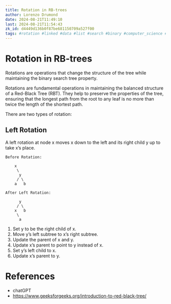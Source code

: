 ```yaml
---
title: Rotation in RB-trees
author: Lorenzo Drumond
date: 2024-08-21T11:49:10
last: 2024-08-21T11:54:43
zk_id: d4449d136b0f87be681150709a527f00
tags: #rotation #linked #data #list #search #binary #computer_science #boot_dev #programming #bst #red_black #memory #structure #unbalanced #tree #balanced
---
```



# Rotation in RB-trees

Rotations are operations that change the structure of the tree while maintaining the binary search tree property.

Rotations are fundamental operations in maintaining the balanced structure of a Red-Black Tree (RBT). They help to preserve the properties of the tree, ensuring that the longest path from the root to any leaf is no more than twice the length of the shortest path.

There are two types of rotation:

## Left Rotation

A left rotation at node x moves x down to the left and its right child y up to take x’s place.

```
Before Rotation:

    x
     \
      y
     / \
    a   b

After Left Rotation:

      y
     / \
    x   b
     \
      a
```

1. Set y to be the right child of x.
2. Move y’s left subtree to x’s right subtree.
3. Update the parent of x and y.
4. Update x’s parent to point to y instead of x.
5. Set y’s left child to x.
6. Update x’s parent to y.

# References

- chatGPT
- https://www.geeksforgeeks.org/introduction-to-red-black-tree/
